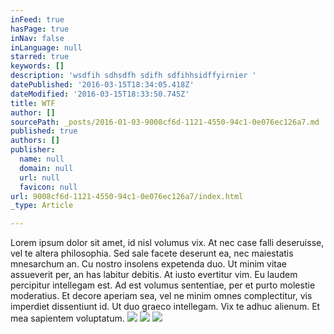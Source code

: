 ```yaml
---
inFeed: true
hasPage: true
inNav: false
inLanguage: null
starred: true
keywords: []
description: 'wsdfih sdhsdfh sdifh sdfihhsidffyirnier '
datePublished: '2016-03-15T18:34:05.418Z'
dateModified: '2016-03-15T18:33:50.745Z'
title: WTF
author: []
sourcePath: _posts/2016-01-03-9008cf6d-1121-4550-94c1-0e076ec126a7.md
published: true
authors: []
publisher:
  name: null
  domain: null
  url: null
  favicon: null
url: 9008cf6d-1121-4550-94c1-0e076ec126a7/index.html
_type: Article

---
```

Lorem ipsum dolor sit amet, id nisl volumus vix. At nec case falli deseruisse, vel te altera philosophia. Sed sale facete deserunt ea, nec maiestatis mnesarchum an. Cu nostro insolens expetenda duo.
Ut minim vitae assueverit per, an has labitur debitis. At iusto evertitur vim. Eu laudem percipitur intellegam est. Ad est volumus sententiae, per et purto molestie moderatius.
Et decore aperiam sea, vel ne minim omnes complectitur, vis imperdiet dissentiunt id. Ut duo graeco intellegam. Vix te adhuc alienum. Et mea sapientem voluptatum.
![](https://s3-us-west-2.amazonaws.com/the-grid-img/p/69a0c92e1dc49742c89d12114881434b55764bfb.jpg)
![](https://the-grid-user-content.s3-us-west-2.amazonaws.com/5363bb3a-2458-4b10-adfa-a74e55034a79.jpg)
![](https://the-grid-user-content.s3-us-west-2.amazonaws.com/ac6c6bda-20e2-4112-99b0-8293b2641789.jpg)